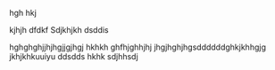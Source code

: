 hgh
hkj

kjhjh
dfdkf
Sdjkhjkh
dsddis

hghghghjjhjhgjjgjhgj
hkhkh
ghfhjghhjhj
jhgjhghjhgsddddddghkjkhhgjg
jkhjkhkuuiyu
ddsdds
hkhk
sdjhhsdj
